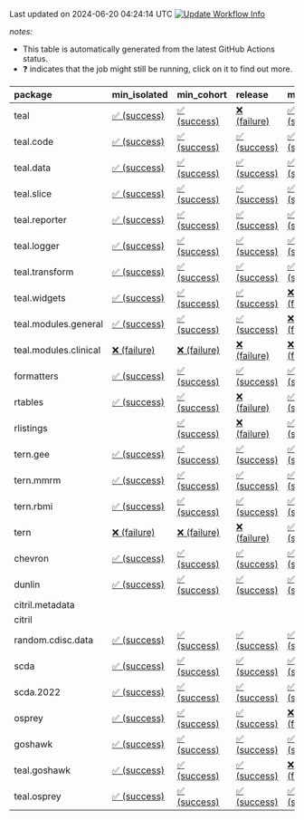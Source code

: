 Last updated on 2024-06-20 04:24:14 UTC [![Update Workflow
Info](https://github.com/averissimo/verdepcheck-status/actions/workflows/update.yaml/badge.svg)](https://github.com/averissimo/verdepcheck-status/actions/workflows/update.yaml)

*notes:*

-   This table is automatically generated from the latest GitHub Actions
    status.
-   ❓ indicates that the job might still be running, click on it to
    find out more.

<table>
<colgroup>
<col style="width: 4%" />
<col style="width: 23%" />
<col style="width: 23%" />
<col style="width: 23%" />
<col style="width: 23%" />
</colgroup>
<thead>
<tr class="header">
<th style="text-align: left;">package</th>
<th style="text-align: left;">min_isolated</th>
<th style="text-align: left;">min_cohort</th>
<th style="text-align: left;">release</th>
<th style="text-align: left;">max</th>
</tr>
</thead>
<tbody>
<tr class="odd">
<td style="text-align: left;">teal</td>
<td
style="text-align: left;"><a href="https://github.com/insightsengineering/teal/actions/runs/9533107449/job/26275958552">✅
(success)</a></td>
<td
style="text-align: left;"><a href="https://github.com/insightsengineering/teal/actions/runs/9533107449/job/26275958450">✅
(success)</a></td>
<td
style="text-align: left;"><a href="https://github.com/insightsengineering/teal/actions/runs/9533107449/job/26275958653">❌
(failure)</a></td>
<td
style="text-align: left;"><a href="https://github.com/insightsengineering/teal/actions/runs/9533107449/job/26275958350">✅
(success)</a></td>
</tr>
<tr class="even">
<td style="text-align: left;">teal.code</td>
<td
style="text-align: left;"><a href="https://github.com/insightsengineering/teal.code/actions/runs/9533107448/job/26275958383">✅
(success)</a></td>
<td
style="text-align: left;"><a href="https://github.com/insightsengineering/teal.code/actions/runs/9533107448/job/26275958287">✅
(success)</a></td>
<td
style="text-align: left;"><a href="https://github.com/insightsengineering/teal.code/actions/runs/9533107448/job/26275958186">✅
(success)</a></td>
<td
style="text-align: left;"><a href="https://github.com/insightsengineering/teal.code/actions/runs/9533107448/job/26275958481">✅
(success)</a></td>
</tr>
<tr class="odd">
<td style="text-align: left;">teal.data</td>
<td
style="text-align: left;"><a href="https://github.com/insightsengineering/teal.data/actions/runs/9533110090/job/26275964036">✅
(success)</a></td>
<td
style="text-align: left;"><a href="https://github.com/insightsengineering/teal.data/actions/runs/9533110090/job/26275963807">✅
(success)</a></td>
<td
style="text-align: left;"><a href="https://github.com/insightsengineering/teal.data/actions/runs/9533110090/job/26275963915">✅
(success)</a></td>
<td
style="text-align: left;"><a href="https://github.com/insightsengineering/teal.data/actions/runs/9533110090/job/26275963695">✅
(success)</a></td>
</tr>
<tr class="even">
<td style="text-align: left;">teal.slice</td>
<td
style="text-align: left;"><a href="https://github.com/insightsengineering/teal.slice/actions/runs/9533114960/job/26275974185">✅
(success)</a></td>
<td
style="text-align: left;"><a href="https://github.com/insightsengineering/teal.slice/actions/runs/9533114960/job/26275974007">✅
(success)</a></td>
<td
style="text-align: left;"><a href="https://github.com/insightsengineering/teal.slice/actions/runs/9533114960/job/26275974228">✅
(success)</a></td>
<td
style="text-align: left;"><a href="https://github.com/insightsengineering/teal.slice/actions/runs/9533114960/job/26275974122">✅
(success)</a></td>
</tr>
<tr class="odd">
<td style="text-align: left;">teal.reporter</td>
<td
style="text-align: left;"><a href="https://github.com/insightsengineering/teal.reporter/actions/runs/9533112057/job/26275968334">✅
(success)</a></td>
<td
style="text-align: left;"><a href="https://github.com/insightsengineering/teal.reporter/actions/runs/9533112057/job/26275968233">✅
(success)</a></td>
<td
style="text-align: left;"><a href="https://github.com/insightsengineering/teal.reporter/actions/runs/9533112057/job/26275968429">✅
(success)</a></td>
<td
style="text-align: left;"><a href="https://github.com/insightsengineering/teal.reporter/actions/runs/9533112057/job/26275968134">✅
(success)</a></td>
</tr>
<tr class="even">
<td style="text-align: left;">teal.logger</td>
<td
style="text-align: left;"><a href="https://github.com/insightsengineering/teal.logger/actions/runs/9533108184/job/26275959696">✅
(success)</a></td>
<td
style="text-align: left;"><a href="https://github.com/insightsengineering/teal.logger/actions/runs/9533108184/job/26275959510">✅
(success)</a></td>
<td
style="text-align: left;"><a href="https://github.com/insightsengineering/teal.logger/actions/runs/9533108184/job/26275959781">✅
(success)</a></td>
<td
style="text-align: left;"><a href="https://github.com/insightsengineering/teal.logger/actions/runs/9533108184/job/26275959614">✅
(success)</a></td>
</tr>
<tr class="odd">
<td style="text-align: left;">teal.transform</td>
<td
style="text-align: left;"><a href="https://github.com/insightsengineering/teal.transform/actions/runs/9533112696/job/26275969262">✅
(success)</a></td>
<td
style="text-align: left;"><a href="https://github.com/insightsengineering/teal.transform/actions/runs/9533112696/job/26275969193">✅
(success)</a></td>
<td
style="text-align: left;"><a href="https://github.com/insightsengineering/teal.transform/actions/runs/9533112696/job/26275969341">✅
(success)</a></td>
<td
style="text-align: left;"><a href="https://github.com/insightsengineering/teal.transform/actions/runs/9533112696/job/26275969121">✅
(success)</a></td>
</tr>
<tr class="even">
<td style="text-align: left;">teal.widgets</td>
<td
style="text-align: left;"><a href="https://github.com/insightsengineering/teal.widgets/actions/runs/9533124570/job/26275993727">✅
(success)</a></td>
<td
style="text-align: left;"><a href="https://github.com/insightsengineering/teal.widgets/actions/runs/9533124570/job/26275993682">✅
(success)</a></td>
<td
style="text-align: left;"><a href="https://github.com/insightsengineering/teal.widgets/actions/runs/9533124570/job/26275993852">✅
(success)</a></td>
<td
style="text-align: left;"><a href="https://github.com/insightsengineering/teal.widgets/actions/runs/9533124570/job/26275993800">❌
(failure)</a></td>
</tr>
<tr class="odd">
<td style="text-align: left;">teal.modules.general</td>
<td
style="text-align: left;"><a href="https://github.com/insightsengineering/teal.modules.general/actions/runs/9533107828/job/26275959188">✅
(success)</a></td>
<td
style="text-align: left;"><a href="https://github.com/insightsengineering/teal.modules.general/actions/runs/9533107828/job/26275959038">✅
(success)</a></td>
<td
style="text-align: left;"><a href="https://github.com/insightsengineering/teal.modules.general/actions/runs/9533107828/job/26275959105">✅
(success)</a></td>
<td
style="text-align: left;"><a href="https://github.com/insightsengineering/teal.modules.general/actions/runs/9533107828/job/26275958958">❌
(failure)</a></td>
</tr>
<tr class="even">
<td style="text-align: left;">teal.modules.clinical</td>
<td
style="text-align: left;"><a href="https://github.com/insightsengineering/teal.modules.clinical/actions/runs/9533119732/job/26275983746">❌
(failure)</a></td>
<td
style="text-align: left;"><a href="https://github.com/insightsengineering/teal.modules.clinical/actions/runs/9533119732/job/26275983649">❌
(failure)</a></td>
<td
style="text-align: left;"><a href="https://github.com/insightsengineering/teal.modules.clinical/actions/runs/9533119732/job/26275983862">❌
(failure)</a></td>
<td
style="text-align: left;"><a href="https://github.com/insightsengineering/teal.modules.clinical/actions/runs/9533119732/job/26275983562">❌
(failure)</a></td>
</tr>
<tr class="odd">
<td style="text-align: left;">formatters</td>
<td
style="text-align: left;"><a href="https://github.com/insightsengineering/formatters/actions/runs/9533116560/job/26275976852">✅
(success)</a></td>
<td
style="text-align: left;"><a href="https://github.com/insightsengineering/formatters/actions/runs/9533116560/job/26275976961">✅
(success)</a></td>
<td
style="text-align: left;"><a href="https://github.com/insightsengineering/formatters/actions/runs/9533116560/job/26275976929">✅
(success)</a></td>
<td
style="text-align: left;"><a href="https://github.com/insightsengineering/formatters/actions/runs/9533116560/job/26275976896">✅
(success)</a></td>
</tr>
<tr class="even">
<td style="text-align: left;">rtables</td>
<td
style="text-align: left;"><a href="https://github.com/insightsengineering/rtables/actions/runs/9533107415/job/26275958407">✅
(success)</a></td>
<td
style="text-align: left;"><a href="https://github.com/insightsengineering/rtables/actions/runs/9533107415/job/26275958318">✅
(success)</a></td>
<td
style="text-align: left;"><a href="https://github.com/insightsengineering/rtables/actions/runs/9533107415/job/26275958499">❌
(failure)</a></td>
<td
style="text-align: left;"><a href="https://github.com/insightsengineering/rtables/actions/runs/9533107415/job/26275958213">✅
(success)</a></td>
</tr>
<tr class="odd">
<td style="text-align: left;">rlistings</td>
<td style="text-align: left;"></td>
<td
style="text-align: left;"><a href="https://github.com/insightsengineering/rlistings/actions/runs/9533111055/job/26275965450">✅
(success)</a></td>
<td
style="text-align: left;"><a href="https://github.com/insightsengineering/rlistings/actions/runs/9533111055/job/26275965370">❌
(failure)</a></td>
<td
style="text-align: left;"><a href="https://github.com/insightsengineering/rlistings/actions/runs/9533111055/job/26275965339">✅
(success)</a></td>
</tr>
<tr class="even">
<td style="text-align: left;">tern.gee</td>
<td
style="text-align: left;"><a href="https://github.com/insightsengineering/tern.gee/actions/runs/9533117765/job/26275979171">✅
(success)</a></td>
<td
style="text-align: left;"><a href="https://github.com/insightsengineering/tern.gee/actions/runs/9533117765/job/26275979372">✅
(success)</a></td>
<td
style="text-align: left;"><a href="https://github.com/insightsengineering/tern.gee/actions/runs/9533117765/job/26275979435">✅
(success)</a></td>
<td
style="text-align: left;"><a href="https://github.com/insightsengineering/tern.gee/actions/runs/9533117765/job/26275979268">✅
(success)</a></td>
</tr>
<tr class="odd">
<td style="text-align: left;">tern.mmrm</td>
<td
style="text-align: left;"><a href="https://github.com/insightsengineering/tern.mmrm/actions/runs/9533123098/job/26275990346">✅
(success)</a></td>
<td
style="text-align: left;"><a href="https://github.com/insightsengineering/tern.mmrm/actions/runs/9533123098/job/26275990627">✅
(success)</a></td>
<td
style="text-align: left;"><a href="https://github.com/insightsengineering/tern.mmrm/actions/runs/9533123098/job/26275990526">✅
(success)</a></td>
<td
style="text-align: left;"><a href="https://github.com/insightsengineering/tern.mmrm/actions/runs/9533123098/job/26275990435">✅
(success)</a></td>
</tr>
<tr class="even">
<td style="text-align: left;">tern.rbmi</td>
<td
style="text-align: left;"><a href="https://github.com/insightsengineering/tern.rbmi/actions/runs/9533116563/job/26275976965">✅
(success)</a></td>
<td
style="text-align: left;"><a href="https://github.com/insightsengineering/tern.rbmi/actions/runs/9533116563/job/26275976888">✅
(success)</a></td>
<td
style="text-align: left;"><a href="https://github.com/insightsengineering/tern.rbmi/actions/runs/9533116563/job/26275976931">✅
(success)</a></td>
<td
style="text-align: left;"><a href="https://github.com/insightsengineering/tern.rbmi/actions/runs/9533116563/job/26275976840">✅
(success)</a></td>
</tr>
<tr class="odd">
<td style="text-align: left;">tern</td>
<td
style="text-align: left;"><a href="https://github.com/insightsengineering/tern/actions/runs/9533112061/job/26275968435">❌
(failure)</a></td>
<td
style="text-align: left;"><a href="https://github.com/insightsengineering/tern/actions/runs/9533112061/job/26275968659">❌
(failure)</a></td>
<td
style="text-align: left;"><a href="https://github.com/insightsengineering/tern/actions/runs/9533112061/job/26275968538">❌
(failure)</a></td>
<td
style="text-align: left;"><a href="https://github.com/insightsengineering/tern/actions/runs/9533112061/job/26275968304">✅
(success)</a></td>
</tr>
<tr class="even">
<td style="text-align: left;">chevron</td>
<td
style="text-align: left;"><a href="https://github.com/insightsengineering/chevron/actions/runs/9533124774/job/26275994032">✅
(success)</a></td>
<td
style="text-align: left;"><a href="https://github.com/insightsengineering/chevron/actions/runs/9533124774/job/26275993957">✅
(success)</a></td>
<td
style="text-align: left;"><a href="https://github.com/insightsengineering/chevron/actions/runs/9533124774/job/26275994100">✅
(success)</a></td>
<td
style="text-align: left;"><a href="https://github.com/insightsengineering/chevron/actions/runs/9533124774/job/26275994185">✅
(success)</a></td>
</tr>
<tr class="odd">
<td style="text-align: left;">dunlin</td>
<td
style="text-align: left;"><a href="https://github.com/insightsengineering/dunlin/actions/runs/9533110373/job/26275964255">✅
(success)</a></td>
<td
style="text-align: left;"><a href="https://github.com/insightsengineering/dunlin/actions/runs/9533110373/job/26275964765">✅
(success)</a></td>
<td
style="text-align: left;"><a href="https://github.com/insightsengineering/dunlin/actions/runs/9533110373/job/26275964361">✅
(success)</a></td>
<td
style="text-align: left;"><a href="https://github.com/insightsengineering/dunlin/actions/runs/9533110373/job/26275964474">✅
(success)</a></td>
</tr>
<tr class="even">
<td style="text-align: left;">citril.metadata</td>
<td style="text-align: left;"></td>
<td style="text-align: left;"></td>
<td style="text-align: left;"></td>
<td style="text-align: left;"></td>
</tr>
<tr class="odd">
<td style="text-align: left;">citril</td>
<td style="text-align: left;"></td>
<td style="text-align: left;"></td>
<td style="text-align: left;"></td>
<td style="text-align: left;"></td>
</tr>
<tr class="even">
<td style="text-align: left;">random.cdisc.data</td>
<td
style="text-align: left;"><a href="https://github.com/insightsengineering/random.cdisc.data/actions/runs/9533115642/job/26275975176">✅
(success)</a></td>
<td
style="text-align: left;"><a href="https://github.com/insightsengineering/random.cdisc.data/actions/runs/9533115642/job/26275975439">✅
(success)</a></td>
<td
style="text-align: left;"><a href="https://github.com/insightsengineering/random.cdisc.data/actions/runs/9533115642/job/26275975354">✅
(success)</a></td>
<td
style="text-align: left;"><a href="https://github.com/insightsengineering/random.cdisc.data/actions/runs/9533115642/job/26275975267">✅
(success)</a></td>
</tr>
<tr class="odd">
<td style="text-align: left;">scda</td>
<td
style="text-align: left;"><a href="https://github.com/insightsengineering/scda/actions/runs/9533111459/job/26275966746">✅
(success)</a></td>
<td
style="text-align: left;"><a href="https://github.com/insightsengineering/scda/actions/runs/9533111459/job/26275966658">✅
(success)</a></td>
<td
style="text-align: left;"><a href="https://github.com/insightsengineering/scda/actions/runs/9533111459/job/26275966783">✅
(success)</a></td>
<td
style="text-align: left;"><a href="https://github.com/insightsengineering/scda/actions/runs/9533111459/job/26275966703">✅
(success)</a></td>
</tr>
<tr class="even">
<td style="text-align: left;">scda.2022</td>
<td
style="text-align: left;"><a href="https://github.com/insightsengineering/scda.2022/actions/runs/9533115606/job/26275975245">✅
(success)</a></td>
<td
style="text-align: left;"><a href="https://github.com/insightsengineering/scda.2022/actions/runs/9533115606/job/26275975465">✅
(success)</a></td>
<td
style="text-align: left;"><a href="https://github.com/insightsengineering/scda.2022/actions/runs/9533115606/job/26275975349">✅
(success)</a></td>
<td
style="text-align: left;"><a href="https://github.com/insightsengineering/scda.2022/actions/runs/9533115606/job/26275975130">✅
(success)</a></td>
</tr>
<tr class="odd">
<td style="text-align: left;">osprey</td>
<td
style="text-align: left;"><a href="https://github.com/insightsengineering/osprey/actions/runs/9533122761/job/26275989946">✅
(success)</a></td>
<td
style="text-align: left;"><a href="https://github.com/insightsengineering/osprey/actions/runs/9533122761/job/26275989763">✅
(success)</a></td>
<td
style="text-align: left;"><a href="https://github.com/insightsengineering/osprey/actions/runs/9533122761/job/26275990018">✅
(success)</a></td>
<td
style="text-align: left;"><a href="https://github.com/insightsengineering/osprey/actions/runs/9533122761/job/26275989870">❌
(failure)</a></td>
</tr>
<tr class="even">
<td style="text-align: left;">goshawk</td>
<td
style="text-align: left;"><a href="https://github.com/insightsengineering/goshawk/actions/runs/9533116594/job/26275976971">✅
(success)</a></td>
<td
style="text-align: left;"><a href="https://github.com/insightsengineering/goshawk/actions/runs/9533116594/job/26275976914">✅
(success)</a></td>
<td
style="text-align: left;"><a href="https://github.com/insightsengineering/goshawk/actions/runs/9533116594/job/26275977006">✅
(success)</a></td>
<td
style="text-align: left;"><a href="https://github.com/insightsengineering/goshawk/actions/runs/9533116594/job/26275976949">✅
(success)</a></td>
</tr>
<tr class="odd">
<td style="text-align: left;">teal.goshawk</td>
<td
style="text-align: left;"><a href="https://github.com/insightsengineering/teal.goshawk/actions/runs/9533114919/job/26275974177">✅
(success)</a></td>
<td
style="text-align: left;"><a href="https://github.com/insightsengineering/teal.goshawk/actions/runs/9533114919/job/26275973991">✅
(success)</a></td>
<td
style="text-align: left;"><a href="https://github.com/insightsengineering/teal.goshawk/actions/runs/9533114919/job/26275974219">✅
(success)</a></td>
<td
style="text-align: left;"><a href="https://github.com/insightsengineering/teal.goshawk/actions/runs/9533114919/job/26275974106">❌
(failure)</a></td>
</tr>
<tr class="even">
<td style="text-align: left;">teal.osprey</td>
<td
style="text-align: left;"><a href="https://github.com/insightsengineering/teal.osprey/actions/runs/9533120595/job/26275985003">✅
(success)</a></td>
<td
style="text-align: left;"><a href="https://github.com/insightsengineering/teal.osprey/actions/runs/9533120595/job/26275985097">✅
(success)</a></td>
<td
style="text-align: left;"><a href="https://github.com/insightsengineering/teal.osprey/actions/runs/9533120595/job/26275985051">✅
(success)</a></td>
<td
style="text-align: left;"><a href="https://github.com/insightsengineering/teal.osprey/actions/runs/9533120595/job/26275984923">✅
(success)</a></td>
</tr>
</tbody>
</table>

